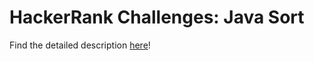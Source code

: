 # HackerRank Challenges: Java Sort

Find the detailed description [here](https://www.hackerrank.com/challenges/java-sort/problem)!